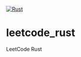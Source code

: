 [![Rust](https://github.com/alngo/leetcode_rust/actions/workflows/rust.yml/badge.svg)](https://github.com/alngo/leetcode_rust/actions/workflows/rust.yml)
# leetcode_rust
LeetCode Rust
